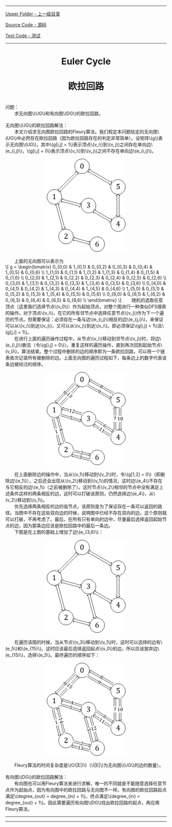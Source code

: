 <script type="text/javascript" async src="//cdn.bootcss.com/mathjax/2.7.0/MathJax.js?config=TeX-AMS-MML_HTMLorMML"></script>
<script type="text/javascript" async src="https://cdnjs.cloudflare.com/ajax/libs/mathjax/2.7.1/MathJax.js?config=TeX-MML-AM_CHTML"></script>


--------
[Upper Folder - 上一级目录](../../)

[Source Code - 源码](https://github.com/zhaochenyou/Way-to-Algorithm/blob/master/src/GraphTheory/Traverse/EulerCycle.hpp)

[Test Code - 测试](https://github.com/zhaochenyou/Way-to-Algorithm/blob/master/src/GraphTheory/Traverse/EulerCycle.cpp)


--------

<div>
<h1 align="center">Euler Cycle</h1>
<h1 align="center">欧拉回路</h1>
<br>
问题： <br>
&emsp;&emsp;求无向图\(UG\)和有向图\(DG\)的欧拉回路。 <br>
<br>
无向图\(UG\)的欧拉回路解法： <br>
&emsp;&emsp;本文介绍求无向图欧拉回路的Fleury算法。我们假定本问题给定的无向图\(UG\)中必然存在欧拉回路（因为欧拉回路存在的判定非常简单）。设矩阵\(g\)表示无向图\(UG\)，其中\(g[i,j] = 1\)表示顶点\(v_i\)到\(v_j\)之间存在单向边\(e_{i,j}\)，\(g[i,j] = 0\)表示顶点\(v_i\)到\(v_j\)之间不存在单向边\(e_{i,j}\)。 <br>
<p align="center"><img src="../res/EulerCycle1.png" /></p>
&emsp;&emsp;上面的无向图可以表示为 <br>
\[
g =
\begin{bmatrix}
0_{0,0} & 1_{0,1} & 0_{0,2} & 0_{0,3} & 0_{0,4} & 1_{0,5} & 0_{0,6} \\
1_{1,0} & 0_{1,1} & 1_{1,2} & 1_{1,3} & 0_{1,4} & 0_{1,5} & 0_{1,6} \\
0_{2,0} & 1_{2,1} & 0_{2,2} & 0_{2,3} & 0_{2,4} & 0_{2,5} & 0_{2,6} \\
0_{3,0} & 1_{3,1} & 0_{3,2} & 0_{3,3} & 1_{3,4} & 0_{3,5} & 0_{3,6} \\
0_{4,0} & 0_{4,1} & 0_{4,2} & 1_{4,3} & 0_{4,4} & 1_{4,5} & 0_{4,6} \\
1_{5,0} & 0_{5,1} & 0_{5,2} & 0_{5,3} & 1_{5,4} & 0_{5,5} & 0_{5,6} \\
0_{6,0} & 0_{6,1} & 1_{6,2} & 0_{6,3} & 0_{6,4} & 0_{6,5} & 0_{6,6} \\
\end{bmatrix}
\]
&emsp;&emsp;随机的选取任意顶点（这里我们选择节点\(v_0\)）作为起始顶点，对整个图进行一种类似DFS搜索的操作。对于顶点\(v_i\)，在它的所有邻节点中选择任意节点\(v_j\)作为下一个遍历的节点。但需要保证：必须存在一条与边\(e_{i,j}\)相反的边\(e_{j,i}\)，来保证可以从\(v_i\)到达\(v_j\)，又可以从\(v_j\)到达\(v_i\)。即必须保证\(g[i,j] = 1\)且\(g[j,i] = 1\)。 <br>
&emsp;&emsp;在进行上面的遍历操作过程中，从节点\(v_i\)移动到邻节点\(v_j\)时，将边\(e_{i,j}\)删去（令\(g[i,j] = 0\)）。重复这样的遍历操作，直到再次回到起始节点\(v_0\)，算法结束。整个过程中删除的边的顺序即为一条欧拉回路，可以用一个链表依次记录所有被删除的边。上面无向图的遍历过程如下，每条边上的数字代表该条边被经过的顺序。 <br>
<p align="center"><img src="../res/EulerCycle2.png" /></p>
&emsp;&emsp;在上面删除边的操作中，当从\(v_1\)移动到\(v_2\)时，令\(g[1,2] = 0\)（即删除边\(e_1\)），之后还会出现从\(v_2\)移动到\(v_1\)的情况，这时边\(e_4\)不存在与它相反的边\(e_1\)（之前被删除了）。这时节点\(v_2\)相邻的节点中没有满足上述条件这样的两条相反的边，这时可以打破该原则，仍然选择边\(e_4\)，从\(v_2\)移动到\(v_1\)。 <br>
&emsp;&emsp;优先选择两条相反的边的临节点，该原则是为了保证存在一条可以返回的路径。当图中不存在这些双向边的时候，说明图中已经不存在双向的边，这个原则就可以打破，不再考虑了。最后，在所有只有单向的边中，尽量最后选择返回起始节点的边，因为那条边应该是欧拉回路中的最后一条边。 <br>
&emsp;&emsp;下图是在上图的基础上增加了边\(e_{3,6}\)： <br>
<p align="center"><img src="../res/EulerCycle3.png" /></p>
&emsp;&emsp;在遍历该图的时候，当从节点\(v_3\)移动到\(v_1\)时，这时可以选择的边有\(e_5\)和\(e_{15}\)。这时应该最后选择返回起点\(v_0\)的边，所以应该放弃边\(e_{15}\)，选择\(e_5\)。最终遍历的顺序如下： <br>
<p align="center"><img src="../res/EulerCycle4.png" /></p>
&emsp;&emsp;Fleury算法的时间复杂度是\(O(|E|)\)（\(|E|\)为无向图\(UG\)的边的数量）。 <br>
<br>
有向图\(DG\)的欧拉回路解法： <br>
&emsp;&emsp;有向图也可以用Fleury算法来进行求解，唯一的不同就是不能随意选择任意节点作为起始点，因为有向图中的欧拉回路与无向图不一样。有向图的欧拉回路起点满足\(degree_{out} = degree_{in} + 1\)，终点满足\(degree_{in} = degree_{out} + 1\)。因此需要遍历有向图\(DG\)找出欧拉回路的起点，再应用Fleury算法。 <br>
</div>


--------
--------
